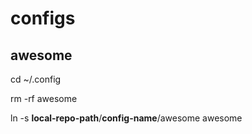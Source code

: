 # configs

## awesome
cd ~/.config

rm -rf awesome

ln -s **local-repo-path**/**config-name**/awesome awesome


